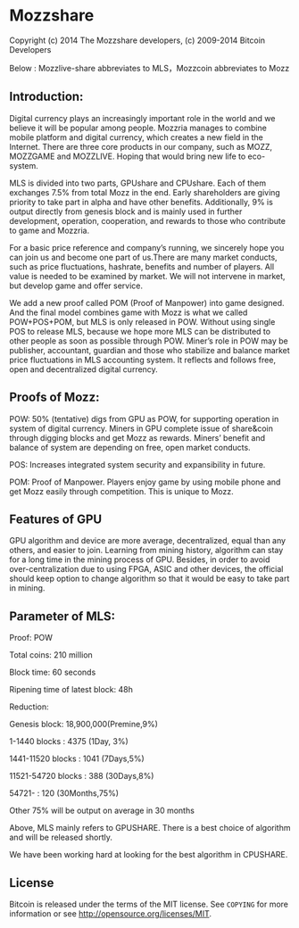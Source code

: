 Mozzshare
================================

Copyright (c) 2014 The Mozzshare developers,
(c) 2009-2014 Bitcoin Developers

Below :	
    Mozzlive-share abbreviates to MLS，Mozzcoin abbreviates to Mozz
 	

Introduction:
-------

Digital currency plays an increasingly important role in the world and we believe it will be popular among people. Mozzria manages to combine mobile platform and digital currency, which creates a new field in the Internet. There are three core products in our company, such as MOZZ, MOZZGAME and MOZZLIVE. Hoping that would bring new life to eco-system.

MLS is divided into two parts, GPUshare and CPUshare. Each of them exchanges 7.5% from total Mozz in the end. Early shareholders are giving priority to take part in alpha and have other benefits. Additionally, 9% is output directly from genesis block and is mainly used in further development, operation, cooperation, and rewards to those who contribute to game and Mozzria.

For a basic price reference and company’s running, we sincerely hope you can join us and become one part of us.There are many market conducts, such as price fluctuations, hashrate, benefits and number of players. All value is needed to be examined by market. We will not intervene in market, but develop game and offer service.

We add a new proof called POM (Proof of Manpower) into game designed. And the final model combines game with Mozz is what we called POW+POS+POM, but MLS is only released in POW. Without using single POS to release MLS, because we hope more MLS can be distributed to other people as soon as possible through POW. Miner’s role in POW may be publisher, accountant, guardian and those who stabilize and balance market price fluctuations in MLS accounting system. It reflects and follows free, open and decentralized digital currency.

 

Proofs of Mozz:
-------

POW: 50% (tentative) digs from GPU as POW, for supporting operation in system of digital currency. Miners in GPU complete issue of share&coin through digging blocks and get Mozz as rewards. Miners’ benefit and balance of system are depending on free, open market conducts.

POS: Increases integrated system security and expansibility in future.

POM: Proof of Manpower. Players enjoy game by using mobile phone and get Mozz easily through competition. This is unique to Mozz.

 

Features of GPU
-------

GPU algorithm and device are more average, decentralized, equal than any others, and easier to join. Learning from mining history, algorithm can stay for a long time in the mining process of GPU. Besides, in order to avoid over-centralization due to using FPGA, ASIC and other devices, the official should keep option to change algorithm so that it would be easy to take part in mining.

 

Parameter of MLS:
-------

Proof: POW

Total coins: 210 million

Block time: 60 seconds

Ripening time of latest block: 48h

Reduction:

Genesis  block:      18,900,000(Premine,9%)

1-1440 blocks :      4375 (1Day, 3%)

1441-11520 blocks :  1041 (7Days,5%)

11521-54720 blocks : 388 (30Days,8%)

54721- :             120 (30Months,75%)


Other 75% will be output on average in 30 months


Above, MLS mainly refers to GPUSHARE. There is a best choice of algorithm and will be released shortly.

We have been working hard at looking for the best algorithm in CPUSHARE.


License
-------

Bitcoin is released under the terms of the MIT license. See `COPYING` for more
information or see http://opensource.org/licenses/MIT.
